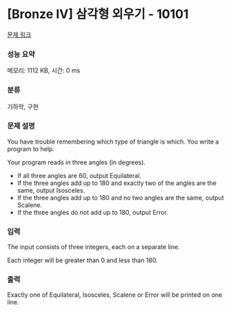 # [Bronze IV] 삼각형 외우기 - 10101 

[문제 링크](https://www.acmicpc.net/problem/10101) 

### 성능 요약

메모리: 1112 KB, 시간: 0 ms

### 분류

기하학, 구현

### 문제 설명

<p>You have trouble remembering which type of triangle is which. You write a program to help.</p>

<p>Your program reads in three angles (in degrees).</p>

<ul>
	<li>If all three angles are 60, output Equilateral.</li>
	<li>If the three angles add up to 180 and exactly two of the angles are the same, output Isosceles.</li>
	<li>If the three angles add up to 180 and no two angles are the same, output Scalene.</li>
	<li>If the three angles do not add up to 180, output Error.</li>
</ul>

### 입력 

 <p>The input consists of three integers, each on a separate line.</p>

<p>Each integer will be greater than 0 and less than 180.</p>

### 출력 

 <p>Exactly one of Equilateral, Isosceles, Scalene or Error will be printed on one line.</p>

